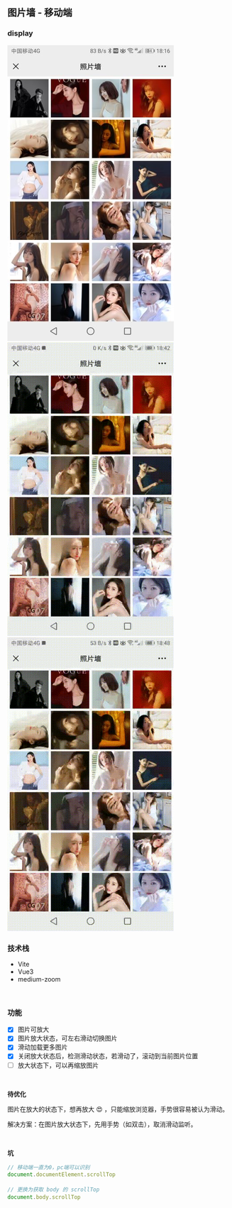 ## 图片墙 - 移动端

### display

![](https://github.com/WuLianN/gallary/blob/master/public/display/display-1.jpg)
![](https://github.com/WuLianN/gallary/blob/master/public/display/display-2.gif)
![](https://github.com/WuLianN/gallary/blob/master/public/display/display-3.gif)

### 技术栈

- Vite
- Vue3
- medium-zoom

<br>

### 功能

- [x] 图片可放大
- [x] 图片放大状态，可左右滑动切换图片
- [x] 滑动加载更多图片
- [x] 关闭放大状态后，检测滑动状态，若滑动了，滚动到当前图片位置
- [ ] 放大状态下，可以再缩放图片

<br>

**待优化**

图片在放大的状态下，想再放大 :heart_eyes: ，只能缩放浏览器，手势很容易被认为滑动。

解决方案：在图片放大状态下，先用手势（如双击），取消滑动监听。

<br>

**坑**

```js
// 移动端一直为0，pc端可以识别
document.documentElement.scrollTop

// 更换为获取 body 的 scrollTop
document.body.scrollTop
```
